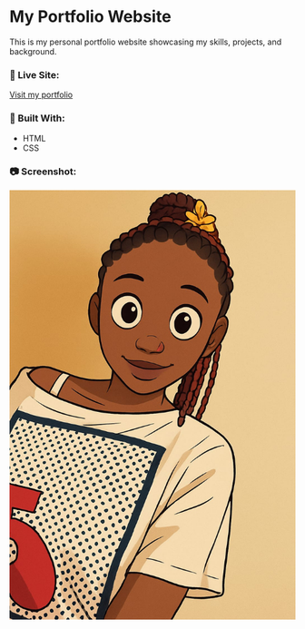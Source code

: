 # My Portfolio Website

This is my personal portfolio website showcasing my skills, projects, and background.

### 🔗 Live Site:
[Visit my portfolio]((https://github.com/Victoria-Gicheha/Vic-Portfolio-site))

### 🧰 Built With:
- HTML
- CSS


### 📷 Screenshot:
![Screenshot](me.jpg)
